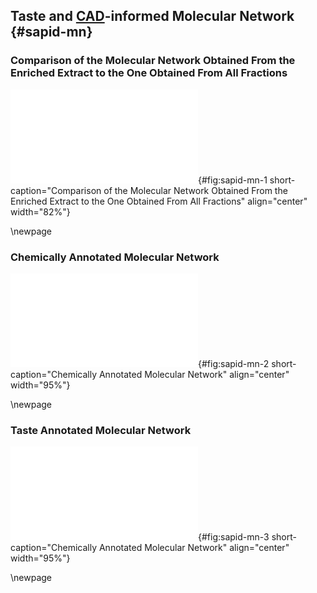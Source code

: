 ## Taste and [CAD](#cad)-informed Molecular Network  {#sapid-mn}

### Comparison of the Molecular Network Obtained From the Enriched Extract to the One Obtained From All Fractions

![**Comparison of the molecular network obtained from the enriched extract to the one obtained from all fractions.** The main cluster of the [MN](#mn) is shown. In panel A, nodes correspond to features (1,087) found in the enriched extract. In panel B, nodes correspond to features (1,746) found in all the fractions.](images/sapid-mn-1.pdf "sapid-mn-1"){#fig:sapid-mn-1 short-caption="Comparison of the Molecular Network Obtained From the Enriched Extract to the One Obtained From All Fractions" align="center" width="82%"}

\newpage

### Chemically Annotated Molecular Network

![**Chemically annotated molecular network.** The main cluster of the [MN](#mn) is shown. Nodes are colored according to their NPClassifier chemical superclass. In panel B, the additional nodes in comparison to panel A mainly share the same superclass as their neighbors.](images/sapid-mn-2.pdf "sapid-mn-2"){#fig:sapid-mn-2 short-caption="Chemically Annotated Molecular Network" align="center" width="95%"}

\newpage

### Taste Annotated Molecular Network

![**Taste annotated molecular network.** The main cluster of the [MN](#mn) is shown. Nodes are colored according to their taste. In panel A, the size of the nodes is represents the bitterness score based on the taste intensity reported, weighted by the [MS](#ms) intensity. The same is applied in panel B with [CAD](#cad) intensity. Less nodes are of large size.](images/sapid-mn-3.pdf "sapid-mn-3"){#fig:sapid-mn-3 short-caption="Chemically Annotated Molecular Network" align="center" width="95%"}

\newpage